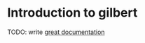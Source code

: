 # Introduction to gilbert

TODO: write [great documentation](http://jacobian.org/writing/what-to-write/)
